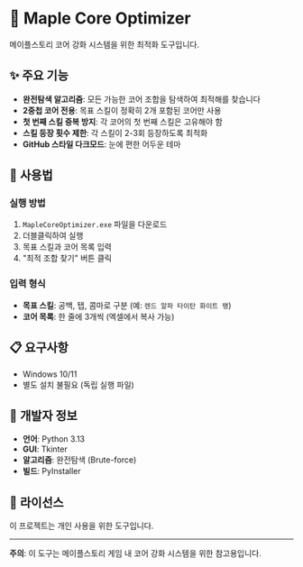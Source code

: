 # 🍁 Maple Core Optimizer

메이플스토리 코어 강화 시스템을 위한 최적화 도구입니다.

## ✨ 주요 기능

- **완전탐색 알고리즘**: 모든 가능한 코어 조합을 탐색하여 최적해를 찾습니다
- **2중첩 코어 전용**: 목표 스킬이 정확히 2개 포함된 코어만 사용
- **첫 번째 스킬 중복 방지**: 각 코어의 첫 번째 스킬은 고유해야 함
- **스킬 등장 횟수 제한**: 각 스킬이 2-3회 등장하도록 최적화
- **GitHub 스타일 다크모드**: 눈에 편한 어두운 테마

## 🚀 사용법

### 실행 방법
1. `MapleCoreOptimizer.exe` 파일을 다운로드
2. 더블클릭하여 실행
3. 목표 스킬과 코어 목록 입력
4. "최적 조합 찾기" 버튼 클릭

### 입력 형식
- **목표 스킬**: 공백, 탭, 콤마로 구분 (예: `렌드 알파 타이탄 화이트 팽`)
- **코어 목록**: 한 줄에 3개씩 (엑셀에서 복사 가능)

## 📋 요구사항

- Windows 10/11
- 별도 설치 불필요 (독립 실행 파일)

## 🔧 개발자 정보

- **언어**: Python 3.13
- **GUI**: Tkinter
- **알고리즘**: 완전탐색 (Brute-force)
- **빌드**: PyInstaller

## 📄 라이선스

이 프로젝트는 개인 사용을 위한 도구입니다.

---

**주의**: 이 도구는 메이플스토리 게임 내 코어 강화 시스템을 위한 참고용입니다.
